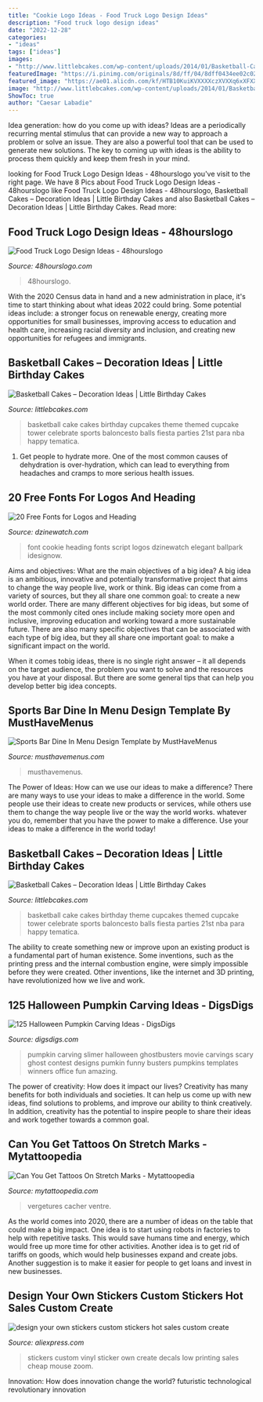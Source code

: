 ```yaml
---
title: "Cookie Logo Ideas - Food Truck Logo Design Ideas"
description: "Food truck logo design ideas"
date: "2022-12-28"
categories:
- "ideas"
tags: ["ideas"]
images:
- "http://www.littlebcakes.com/wp-content/uploads/2014/01/Basketball-Cake-Balls.jpg"
featuredImage: "https://i.pinimg.com/originals/8d/ff/04/8dff0434ee02c0252586844ac6223ae8.jpg"
featured_image: "https://ae01.alicdn.com/kf/HTB10KuiKVXXXXczXVXXq6xXFXXXt/design-your-own-stickers-custom-stickers-hot-sales-custom-create-stickers-low-price-custom-sticker-printing.jpg"
image: "http://www.littlebcakes.com/wp-content/uploads/2014/01/Basketball-Cake-Balls.jpg"
ShowToc: true
author: "Caesar Labadie"
---
```



Idea generation: how do you come up with ideas?
Ideas are a periodically recurring mental stimulus that can provide a new way to approach a problem or solve an issue. They are also a powerful tool that can be used to generate new solutions. The key to coming up with ideas is the ability to process them quickly and keep them fresh in your mind.

	

		
looking for Food Truck Logo Design Ideas - 48hourslogo you've visit to the right page. We have 8 Pics about Food Truck Logo Design Ideas - 48hourslogo like Food Truck Logo Design Ideas - 48hourslogo, Basketball Cakes – Decoration Ideas | Little Birthday Cakes and also Basketball Cakes – Decoration Ideas | Little Birthday Cakes. Read more:
		
    
## Food Truck Logo Design Ideas - 48hourslogo

<img loading=lazy src="https://www.48hourslogo.com/48hourslogo_data/2020/12/09/104026_1607447462.jpg" onerror="this.onerror=null;this.src='https://tse1.mm.bing.net/th?id=OIP.7avn0zBZxImdui8KKpAUKgAAAA&amp;pid=15.1';" alt="Food Truck Logo Design Ideas - 48hourslogo">

_Source: 48hourslogo.com_

>48hourslogo. 

	

With the 2020 Census data in hand and a new administration in place, it's time to start thinking about what ideas 2022 could bring. Some potential ideas include: a stronger focus on renewable energy, creating more opportunities for small businesses, improving access to education and health care, increasing racial diversity and inclusion, and creating new opportunities for refugees and immigrants.

    
## Basketball Cakes – Decoration Ideas | Little Birthday Cakes

<img loading=lazy src="http://www.littlebcakes.com/wp-content/uploads/2014/01/Basketball-Cake-Balls.jpg" onerror="this.onerror=null;this.src='https://tse4.mm.bing.net/th?id=OIP.AGiWBtBdbromzWyAqbJe3wHaLG&amp;pid=15.1';" alt="Basketball Cakes – Decoration Ideas | Little Birthday Cakes">

_Source: littlebcakes.com_

>basketball cake cakes birthday cupcakes theme themed cupcake tower celebrate sports baloncesto balls fiesta parties 21st para nba happy tematica. 

	

1. Get people to hydrate more. One of the most common causes of dehydration is over-hydration, which can lead to everything from headaches and cramps to more serious health issues.

    
## 20 Free Fonts For Logos And Heading

<img loading=lazy src="http://www.dzinewatch.com/wp-content/uploads/2012/07/heading-fonts-15.jpg" onerror="this.onerror=null;this.src='https://tse2.mm.bing.net/th?id=OIP.ZT2QOaPYDlYrpq6oOiMOZAHaDF&amp;pid=15.1';" alt="20 Free Fonts for Logos and Heading">

_Source: dzinewatch.com_

>font cookie heading fonts script logos dzinewatch elegant ballpark idesignow. 

	

Aims and objectives: What are the main objectives of a big idea?
A big idea is an ambitious, innovative and potentially transformative project that aims to change the way people live, work or think. Big ideas can come from a variety of sources, but they all share one common goal: to create a new world order.
There are many different objectives for big ideas, but some of the most commonly cited ones include making society more open and inclusive, improving education and working toward a more sustainable future. There are also many specific objectives that can be associated with each type of big idea, but they all share one important goal: to make a significant impact on the world.



When it comes tobig ideas, there is no single right answer – it all depends on the target audience, the problem you want to solve and the resources you have at your disposal. But there are some general tips that can help you develop better big idea concepts.

    
## Sports Bar Dine In Menu Design Template By MustHaveMenus

<img loading=lazy src="https://renderer.mhme.nu/design/thumbnail/9e43b1f0-9ac2-4ccb-ae58-35a66db95cd8?width=500&amp;update=1628891479611" onerror="this.onerror=null;this.src='https://tse4.mm.bing.net/th?id=OIP.ay0cfFjgp0jITFlPWHKqkQHaMD&amp;pid=15.1';" alt="Sports Bar Dine In Menu Design Template by MustHaveMenus">

_Source: musthavemenus.com_

>musthavemenus. 

	

The Power of Ideas: How can we use our ideas to make a difference?
There are many ways to use your ideas to make a difference in the world. Some people use their ideas to create new products or services, while others use them to change the way people live or the way the world works. whatever you do, remember that you have the power to make a difference. Use your ideas to make a difference in the world today!

    
## Basketball Cakes – Decoration Ideas | Little Birthday Cakes

<img loading=lazy src="http://www.littlebcakes.com/wp-content/uploads/2014/01/Basketball-Cake-Balls-682x1024.jpg" onerror="this.onerror=null;this.src='https://tse1.mm.bing.net/th?id=OIP.6t2AUa0_UYP5hV_dtgtI7AHaLH&amp;pid=15.1';" alt="Basketball Cakes – Decoration Ideas | Little Birthday Cakes">

_Source: littlebcakes.com_

>basketball cake cakes birthday theme cupcakes themed cupcake tower celebrate sports baloncesto balls fiesta parties 21st nba para happy tematica. 

	

The ability to create something new or improve upon an existing product is a fundamental part of human existence. Some inventions, such as the printing press and the internal combustion engine, were simply impossible before they were created. Other inventions, like the internet and 3D printing, have revolutionized how we live and work.

    
## 125 Halloween Pumpkin Carving Ideas - DigsDigs

<img loading=lazy src="https://www.digsdigs.com/photos/2009/10/100-halloween-pumpkin-carving-ideas-15.jpg" onerror="this.onerror=null;this.src='https://tse2.mm.bing.net/th?id=OIP.5uXaMMKPs9judzPJ8yqkKAAAAA&amp;pid=15.1';" alt="125 Halloween Pumpkin Carving Ideas - DigsDigs">

_Source: digsdigs.com_

>pumpkin carving slimer halloween ghostbusters movie carvings scary ghost contest designs pumkin funny busters pumpkins templates winners office fun amazing. 

	

The power of creativity: How does it impact our lives?
Creativity has many benefits for both individuals and societies. It can help us come up with new ideas, find solutions to problems, and improve our ability to think creatively. In addition, creativity has the potential to inspire people to share their ideas and work together towards a common goal.

    
## Can You Get Tattoos On Stretch Marks - Mytattoopedia

<img loading=lazy src="https://i.pinimg.com/originals/8d/ff/04/8dff0434ee02c0252586844ac6223ae8.jpg" onerror="this.onerror=null;this.src='https://tse1.mm.bing.net/th?id=OIP.LOFD7HUTlmTZSsQMg4MLMwHaJ4&amp;pid=15.1';" alt="Can You Get Tattoos On Stretch Marks - Mytattoopedia">

_Source: mytattoopedia.com_

>vergetures cacher ventre. 

	

As the world comes into 2020, there are a number of ideas on the table that could make a big impact. One idea is to start using robots in factories to help with repetitive tasks. This would save humans time and energy, which would free up more time for other activities. Another idea is to get rid of tariffs on goods, which would help businesses expand and create jobs. Another suggestion is to make it easier for people to get loans and invest in new businesses.

    
## Design Your Own Stickers Custom Stickers Hot Sales Custom Create

<img loading=lazy src="https://ae01.alicdn.com/kf/HTB10KuiKVXXXXczXVXXq6xXFXXXt/design-your-own-stickers-custom-stickers-hot-sales-custom-create-stickers-low-price-custom-sticker-printing.jpg" onerror="this.onerror=null;this.src='https://tse2.mm.bing.net/th?id=OIP.LR68dSaT_pI6nkrMZdpkhQHaHa&amp;pid=15.1';" alt="design your own stickers custom stickers hot sales custom create">

_Source: aliexpress.com_

>stickers custom vinyl sticker own create decals low printing sales cheap mouse zoom. 

	

Innovation: How does innovation change the world?
futuristic 
technological 
revolutionary
innovation

